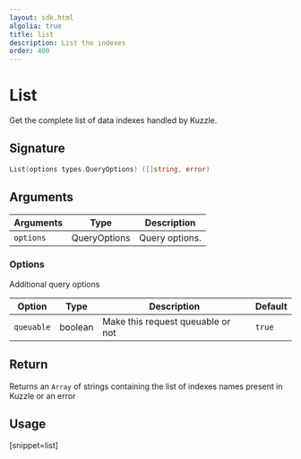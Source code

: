 ```yaml
---
layout: sdk.html
algolia: true
title: list
description: List the indexes
order: 400
---
```


# List

Get the complete list of data indexes handled by Kuzzle.

## Signature

```go
List(options types.QueryOptions) ([]string, error)
```

## Arguments

| Arguments | Type         | Description                           |
| --------- | ------------ | ------------------------------------- |
| `options` | QueryOptions | Query options. |

### **Options**

Additional query options

| Option     | Type    | Description                       | Default |
| ---------- | ------- | --------------------------------- | ------- |
| `queuable` | boolean | Make this request queuable or not | `true`  |

## Return

Returns an `Array` of strings containing the list of indexes names present in Kuzzle or an error

## Usage

[snippet=list]
